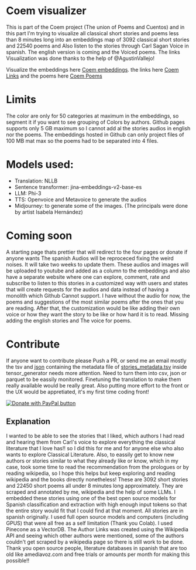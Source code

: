 # Coem visualizer
This is part of the Coem project (The union of Poems and Cuentos) and in this part I'm trying to visualize all classical short stories and poems less than 8 minutes long into an embeddings map of 3092 classical short stories and 22540 poems and Also listen to the stories through Carl Sagan Voice in spanish.
The english version is coming and the Voiced poems. The links Visualization was done thanks to the help of @AgustinVallejo!

Visualize the embeddings here [Coem embeddings](https://estevefact.github.io). the links here [Coem Links](https://estevefact.github.io/authorToAuthor3D.html) and the poems here [Coem Poems](https://estevefact.github.io/poems-info.html)


# Limits
The color are only for 50 categories at maximum in the embeddings, so segment it if you want to see grouping of Colors by authors. Github pages supports only 5 GB maximum so I cannot add al the stories audios in english nor the poems. The embeddings hosted in Github can only project files of 100 MB mat max so the poems had to be separated into 4 files.


# Models used:
- Translation: NLLB
- Sentence transformer: jina-embeddings-v2-base-es
- LLM: Phi-3
- TTS: Openvoice and Metavoice to generate the audios
- Midjourney: to generate some of the images. (The principals were done by artist Isabela Hernández)

# Coming soon
A starting page thats prettier that will redirect to the four pages or donate if anyone wants
The spanish Audios will be reproceced fixing the weird noises. It will take two weeks to update them. These audios and images will be uploaded to youtube and added as a column to the embeddings and also have a separate website where one can explore, comment, rate and subscribe to listen to this stories in a customized way with users and states that will create requests for the audios and data instead of having a monolith which Github Cannot support.
I have without the audio for now, the poems and suggestions of the most similar poems after the ones that you are reading. After that, the customization would be like adding their own voice or how they want the story to be like or how hard it is to read. Missing adding the english stories and The voice for poems.

# Contribute
If anyone want to contribute please Push a PR, or send me an email mostly the tsv and [json](authorLinksSmaller.json)
containing the metadata file of [stories_metadata.tsv](tensor_generator/stories_metadata.tsv) inside tensor_generator 
needs more attention. Need to turn them into csv, json or parquet to be eassily monitored. Finetuning 
the translation to make them really available would be really great. Also putting more effort to the front or the UX would be appretiated, it's my first time coding front!

[![Donate with PayPal button](https://www.paypalobjects.com/en_US/i/btn/btn_donateCC_LG.gif)](https://www.paypal.com/donate?hosted_button_id=F43U7EFMW5N2A)

## Explanation
I wanted to be able to see the stories that I liked, which authors I had read and hearing them from Carl's voice to explore everything the classical literature that I love has!! so I did this for me and for anyone else who also wants to explore Classical Literature. Also, to eassily get to know new authors or stories similar to what they already like or know, which in my case, took some time to read the recommendation from the prologues or by reading wikipedia, so I hope this helps but keep exploring and reading wikipedia and the books directly nonetheless!
These are 3092 short stories and 22450 short poems all under 8 minutes long approximately. They are scraped and annotated by me, wikipedia and the 
help of some LLMs. I embedded these stories using one of the best open source models for Spanish classification and 
extraction with high enough input tokens so that the entire story would fit that I could find at that moment.
All stories are in spanish originally. I used full open source models and computers (including GPUS) that were all free 
as a self limitation (Thank you Colab). I used Pinecone as a VectorDB. The Author Links was created using the Wikipedia API and seeing 
which other authors were mentioned, some of the authors couldn't get scraped by a wikipedia page so there is still work 
to be done.
Thank you open source people, literature databases in spanish that are too old like amediavoz.com
 and free trials or amounts per month for making this possible!! 
